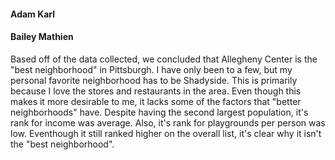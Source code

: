 #### Adam Karl


#### Bailey Mathien
Based off of the data collected, we concluded that Allegheny Center is the "best neighborhood" in Pittsburgh. I have only been to a few, but my personal favorite neighborhood has to be Shadyside. This is primarily because I love the stores and restaurants in the area. Even though this makes it more desirable to me, it lacks some of the factors that "better neighborhoods" have. Despite having the second largest population, it's rank for income was average. Also, it's rank for playgrounds per person was low. Eventhough it still ranked higher on the overall list, it's clear why it isn't the "best neighborhood".
